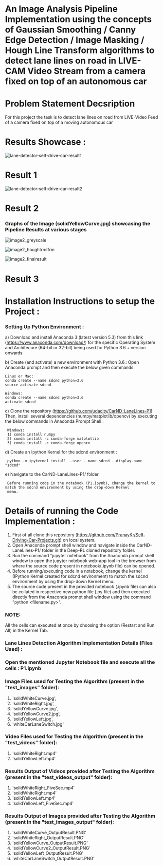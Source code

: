 # An Image Analysis Pipeline Implementation using the concepts of Gaussian Smoothing / Canny Edge Detection / Image Masking / Hough Line Transform algorithms to detect lane lines on road in LIVE-CAM Video Stream from a camera fixed on top of an autonomous car

# Problem Statement Decsription 

For this project the task is to detect lane lines on road from LIVE-Video Feed of a camera fixed on top of a moving autonomous car

# Results Showcase :

![lane-detector-self-drive-car-result1](https://user-images.githubusercontent.com/25223180/51797438-9af10100-2229-11e9-81c0-67c4c8f1ec13.gif)
# Result 1

![lane-detector-self-drive-car-result2](https://user-images.githubusercontent.com/25223180/51797582-1784df00-222c-11e9-9a2b-8905d35dc0e3.gif)
# Result 2 

### Graphs of the Image (solidYellowCurve.jpg) showcasing the Pipeline Results at various stages

![image2_greyscale](https://user-images.githubusercontent.com/25223180/51797644-4cddfc80-222d-11e9-8793-19b23c551e98.PNG)

![image2_houghtrnsfrm](https://user-images.githubusercontent.com/25223180/51797648-5bc4af00-222d-11e9-848d-1163f3df8194.PNG)

![image2_finalresult](https://user-images.githubusercontent.com/25223180/51797650-697a3480-222d-11e9-8cdf-f5e02ce455b1.PNG)

# Result 3

# Installation Instructions to setup the Project :
### Setting Up Python Environment :
  a) Download and install Anaconda 3 (latest version 5.3) from this link (https://www.anaconda.com/download/)
    for the specific Operating System and Architecure (64-bit or 32-bit) being used
    for Python 3.6 + version onwards
    
  b) Create (and activate) a new environment with Python 3.6.:
    Open Anaconda prompt and then execute the below given commands
    
    Linux or Mac:
    conda create --name sdcnd python=3.6
    source activate sdcnd
    
    Windows:
    conda create --name sdcnd python=3.6 
    activate sdcnd
    
  c) Clone the repository (https://github.com/udacity/CarND-LaneLines-P1)
     Then, install several dependencies (numpy/matplotlib/opencv) by executing the below commands in Anaconda Prompt Shell :
     
     Windows:
     1) conda install numpy
     2) conda install -c conda-forge matplotlib     
     3) conda install -c conda-forge opencv
     
  d) Create an Ipython Kernel for the sdcnd environment :
      
     python -m ipykernel install --user --name sdcnd --display-name "sdcnd"   
          
  e) Navigate to the CarND-LaneLines-P1/ folder 
  
     Before running code in the notebook (P1.ipynb), change the kernel to match the sdcnd environment by using the drop-down Kernel 
     menu.
     
# Details of running the Code Implementation :
  1) First of all clone this repository (https://github.com/PranayKr/Self-Driving-Car-Projects.git) on local system.
  2) Open Anaconda prompt shell window and navigate inside the CarND-LaneLines-P1/ folder in the Deep-RL cloned repository folder.
  3) Run the command "jupyter notebook" from the Anaconda prompt shell window to open the jupyter notebook web-app tool in the browser
     from where the source code present in notebook(.ipynb file) can be opened.
  4) Before running/executing code in a notebook, change the kernel (IPython Kernel created for sdcnd environment) to match the sdcnd
     environment by using the drop-down Kernel menu.
  5) The source code present in the provided notebook (.ipynb file) can also be collated in respective new python
     file (.py file) and then executed directly from the Anaconda prompt shell window using the command "python <filename.py>". 
  
  ### NOTE:
  All the cells can executed at once by choosing the option (Restart and Run All) in the Kernel Tab.
  
  ### Lane Lines Detection Algorithm Implementation Details (Files Used) :
  
  ### Open the mentioned Jupyter Notebook file and execute all the cells : P1.ipynb
  
  ### Image Files used for Testing the Algorithm (present in the "test_images" folder):
  1) 'solidWhiteCurve.jpg',
  2) 'solidWhiteRight.jpg',
  3) 'solidYellowCurve.jpg',
  4) 'solidYellowCurve2.jpg',
  5) 'solidYellowLeft.jpg',
  6) 'whiteCarLaneSwitch.jpg'

  ### Video Files used for Testing the Algorithm (present in the "test_videos" folder):
  1) 'solidWhiteRight.mp4'
  2) 'solidYellowLeft.mp4'
  
  ### Results Output of Videos provided after Testing the Algorithm (present in the "test_videos_output" folder):
  1) 'solidWhiteRight_FiveSec.mp4'
  2) 'solidWhiteRight.mp4'
  3) 'solidYellowLeft.mp4'
  4) 'solidYellowLeft_FiveSec.mp4'
  
  ### Results Output of Images provided after Testing the Algorithm (present in the "test_images_output" folder):
  1) 'solidWhiteCurve_OutputResult.PNG'
  2) 'solidWhiteRight_OutputResult.PNG'
  3) 'solidYellowCurve_OutputResult.PNG'
  4) 'solidYellowCurve2_OutputResult.PNG'
  5) 'solidYellowLeft_OutputResult.PNG'
  6) 'whiteCarLaneSwitch_OutputResult.PNG'
  

